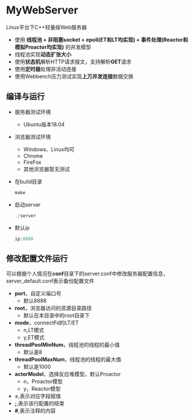 MyWebServer
===============

Linux平台下C++轻量级Web服务器

* 使用 **线程池 + 非阻塞socket + epoll(ET和LT均实现) + 事件处理(Reactor和模拟Proactor均实现)** 的并发模型
* 线程池实现**动态扩张大小**
* 使用**状态机**解析HTTP请求报文，支持解析**GET**请求
* 使用**定时器**处理非活动连接
* 使用Webbench压力测试实现**上万并发连接**数据交换

编译与运行
------------

* 服务器测试环境

  * Ubuntu版本18.04

* 浏览器测试环境

  * Windows、Linux均可
  * Chrome
  * FireFox
  * 其他浏览器暂无测试

* 在build目录

  ```C++
  make
  ```

* 启动server

  ```C++
  ./server
  ```

* 默认ip

  ```C++
  ip:8888
  ```

修改配置文件运行
------

可以根据个人情况在**conf**目录下的server.conf中修改服务器配置信息，server_default.conf表示备份配置文件

* **port**，自定义端口号
  * 默认8888
* **root**，浏览器访问的资源目录路径
  * 默认在本目录中的root目录下
* **mode**，connectFd的LT/ET
  * n,LT模式
  * y,ET模式
* **threadPoolMinNum**，线程池的线程的最小值
  * 默认是8
* **threadPoolMaxNum**，线程池的线程的最大值
  * 默认是1000
* **actorModel**，选择反应堆模型，默认Proactor
  * n，Proactor模型
  * y，Reactor模型
* **=**,表示对应字段赋值
* **;**,表示该行配置的结束
* **#**,表示注释的内容






